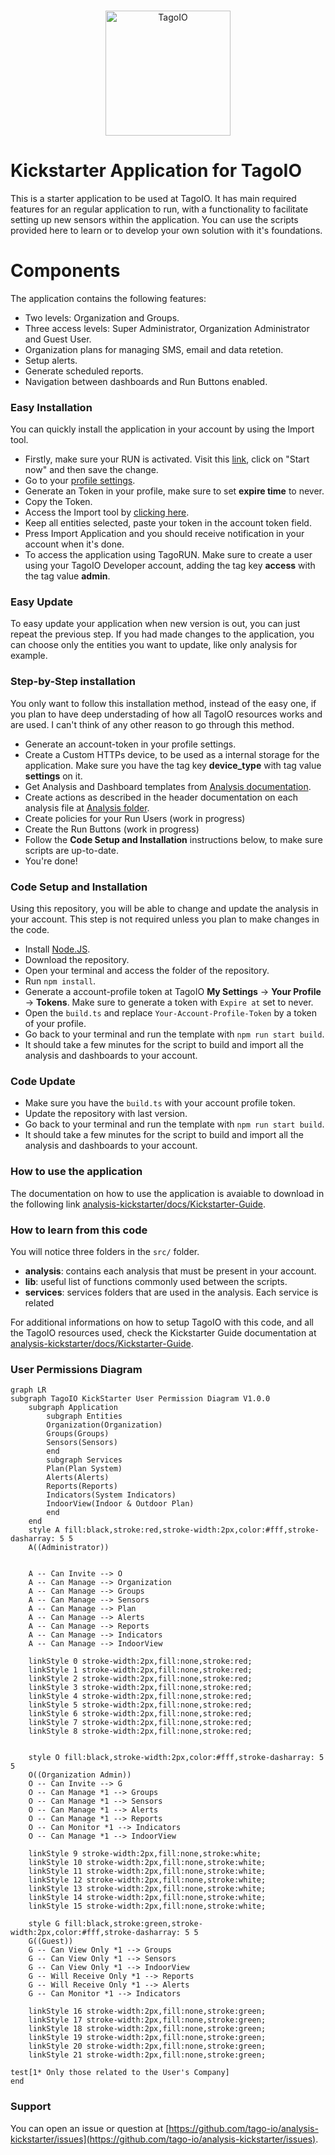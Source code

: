 <br/>
<p align="center">
  <img src="https://assets.tago.io/tagoio/analysis.png" width="200px" alt="TagoIO"></img>
</p>

# Kickstarter Application for TagoIO
This is a starter application to be used at TagoIO. It has main required features for an regular application to run, with a functionality to facilitate setting up new sensors within the application. You can use the scripts provided here to learn or to develop your own solution with it's foundations.

# Components
The application contains the following features:
* Two levels: Organization and Groups.
* Three access levels: Super Administrator, Organization Administrator and Guest User.
* Organization plans for managing SMS, email and data retetion.
* Setup alerts.
* Generate scheduled reports.
* Navigation between dashboards and Run Buttons enabled.

### Easy Installation
You can quickly install the application in your account by using the Import tool.
* Firstly, make sure your RUN is activated. Visit this [link](https://admin.tago.io/run/), click on "Start now" and then save the change. 
* Go to your [profile settings](https://admin.tago.io/account/).
* Generate an Token in your profile, make sure to set **expire time** to never.
* Copy the Token.
* Access the Import tool by [clicking here](https://import-application.tago.run/dashboards/info/63e698562df1360009606d71?anonymousToken=00000000-5bbc-b03b-667d-7a002e56664b).
* Keep all entities selected, paste your token in the account token field.
* Press Import Application and you should receive notification in your account when it's done.
* To access the application using TagoRUN. Make sure to create a user using your TagoIO Developer account, adding the tag key **access** with the tag value **admin**.

### Easy Update
To easy update your application when new version is out, you can just repeat the previous step.
If you had made changes to the application, you can choose only the entities you want to update, like only analysis for example.

### Step-by-Step installation
You only want to follow this installation method, instead of the easy one, if you plan to have deep understading of how all TagoIO resources works and are used. I can't think of any other reason to go through this method.

* Generate an account-token in your profile settings.
* Create a Custom HTTPs device, to be used as a internal storage for the application. Make sure you have the tag key **device_type** with tag value **settings** on it.
* Get Analysis and Dashboard templates from [Analysis documentation](https://github.com/tago-io/analysis-kickstarter/blob/master/src/analysis/README.md).
* Create actions as described in the header documentation on each analysis file at [Analysis folder](https://github.com/tago-io/analysis-kickstarter/tree/master/src/analysis).
* Create policies for your Run Users (work in progress)
* Create the Run Buttons (work in progress)
* Follow the **Code Setup and Installation** instructions below, to make sure scripts are up-to-date.
* You're done!

### Code Setup and Installation
Using this repository, you will be able to change and update the analysis in your account. This step is not required unless you plan to make changes in the code.
* Install [Node.JS](https://help.tago.io/portal/en/kb/articles/464-node-js).
* Download the repository.
* Open your terminal and access the folder of the repository.
* Run `npm install`.
* Generate a account-profile token at TagoIO **My Settings** -> **Your Profile** -> **Tokens**. Make sure to generate a token with `Expire at` set to never.
* Open the `build.ts` and replace `Your-Account-Profile-Token` by a token of your profile.
* Go back to your terminal and run the template with `npm run start build`.
* It should take a few minutes for the script to build and import all the analysis and dashboards to your account.

### Code Update
* Make sure you have the `build.ts` with your account profile token.
* Update the repository with last version.
* Go back to your terminal and run the template with `npm run start build`.
* It should take a few minutes for the script to build and import all the analysis and dashboards to your account.

### How to use the application
The documentation on how to use the application is avaiable to download in the following link [analysis-kickstarter/docs/Kickstarter-Guide](https://github.com/tago-io/analysis-kickstarter/blob/master/docs/Kickstarter%20-%20Guide.pdf).

### How to learn from this code
You will notice three folders in the `src/` folder.
* **analysis**: contains each analysis that must be present in your account.
* **lib**: useful list of functions commonly used between the scripts.
* **services**: services folders that are used in the analysis. Each service is related 

For additional informations on how to setup TagoIO with this code, and all the TagoIO resources used, check the Kickstarter Guide documentation at [analysis-kickstarter/docs/Kickstarter-Guide](https://github.com/tago-io/analysis-kickstarter/blob/master/docs/Kickstarter%20-%20Guide.pdf).

### User Permissions Diagram


```mermaid
graph LR
subgraph TagoIO KickStarter User Permission Diagram V1.0.0
    subgraph Application
        subgraph Entities
        Organization(Organization)
        Groups(Groups)
        Sensors(Sensors)
        end
        subgraph Services
        Plan(Plan System)
        Alerts(Alerts)
        Reports(Reports)
        Indicators(System Indicators)
        IndoorView(Indoor & Outdoor Plan)
        end
    end
    style A fill:black,stroke:red,stroke-width:2px,color:#fff,stroke-dasharray: 5 5
    A((Administrator))


    A -- Can Invite --> O
    A -- Can Manage --> Organization
    A -- Can Manage --> Groups
    A -- Can Manage --> Sensors
    A -- Can Manage --> Plan
    A -- Can Manage --> Alerts
    A -- Can Manage --> Reports
    A -- Can Manage --> Indicators
    A -- Can Manage --> IndoorView

    linkStyle 0 stroke-width:2px,fill:none,stroke:red;
    linkStyle 1 stroke-width:2px,fill:none,stroke:red;
    linkStyle 2 stroke-width:2px,fill:none,stroke:red;
    linkStyle 3 stroke-width:2px,fill:none,stroke:red;
    linkStyle 4 stroke-width:2px,fill:none,stroke:red;
    linkStyle 5 stroke-width:2px,fill:none,stroke:red;
    linkStyle 6 stroke-width:2px,fill:none,stroke:red;
    linkStyle 7 stroke-width:2px,fill:none,stroke:red;
    linkStyle 8 stroke-width:2px,fill:none,stroke:red;


    style O fill:black,stroke-width:2px,color:#fff,stroke-dasharray: 5 5
    O((Organization Admin))
    O -- Can Invite --> G
    O -- Can Manage *1 --> Groups
    O -- Can Manage *1 --> Sensors
    O -- Can Manage *1 --> Alerts
    O -- Can Manage *1 --> Reports
    O -- Can Monitor *1 --> Indicators
    O -- Can Manage *1 --> IndoorView

    linkStyle 9 stroke-width:2px,fill:none,stroke:white;
    linkStyle 10 stroke-width:2px,fill:none,stroke:white;
    linkStyle 11 stroke-width:2px,fill:none,stroke:white;
    linkStyle 12 stroke-width:2px,fill:none,stroke:white;
    linkStyle 13 stroke-width:2px,fill:none,stroke:white;
    linkStyle 14 stroke-width:2px,fill:none,stroke:white;
    linkStyle 15 stroke-width:2px,fill:none,stroke:white;

    style G fill:black,stroke:green,stroke-width:2px,color:#fff,stroke-dasharray: 5 5
    G((Guest))
    G -- Can View Only *1 --> Groups
    G -- Can View Only *1 --> Sensors
    G -- Can View Only *1 --> IndoorView
    G -- Will Receive Only *1 --> Reports
    G -- Will Receive Only *1 --> Alerts
    G -- Can Monitor *1 --> Indicators

    linkStyle 16 stroke-width:2px,fill:none,stroke:green;
    linkStyle 17 stroke-width:2px,fill:none,stroke:green;
    linkStyle 18 stroke-width:2px,fill:none,stroke:green;
    linkStyle 19 stroke-width:2px,fill:none,stroke:green;
    linkStyle 20 stroke-width:2px,fill:none,stroke:green;
    linkStyle 21 stroke-width:2px,fill:none,stroke:green;

test[1* Only those related to the User's Company]
end
```


### Support
You can open an issue or question at [https://github.com/tago-io/analysis-kickstarter/issues](https://github.com/tago-io/analysis-kickstarter/issues).
